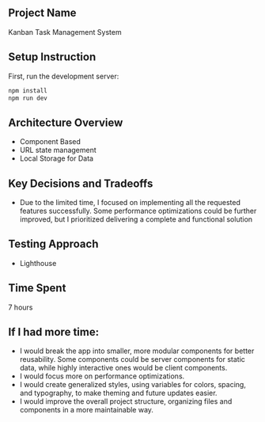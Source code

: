 ## Project Name

Kanban Task Management System

## Setup Instruction

First, run the development server:

```bash
npm install
npm run dev
```

## Architecture Overview

- Component Based
- URL state management
- Local Storage for Data

## Key Decisions and Tradeoffs

- Due to the limited time, I focused on implementing all the requested features successfully. Some performance optimizations could be further improved, but I prioritized delivering a complete and functional solution

## Testing Approach

- Lighthouse

## Time Spent

7 hours

## If I had more time:

- I would break the app into smaller, more modular components for better reusability. Some components could be server components for static data, while highly interactive ones would be client components.
- I would focus more on performance optimizations.
- I would create generalized styles, using variables for colors, spacing, and typography, to make theming and future updates easier.
- I would improve the overall project structure, organizing files and components in a more maintainable way.

